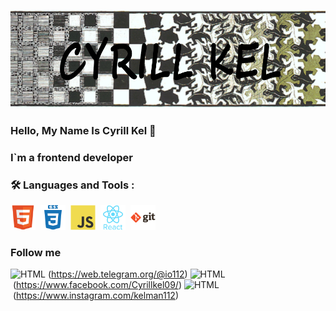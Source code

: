 ![Header](https://github.com/Cyrillkel/Cyrillkel/blob/main/assets/Metamorphosis.png)

### Hello, My Name Is Cyrill Kel 👋

### I`m a frontend developer

### :hammer_and_wrench: Languages and Tools :

<div>
<img src="https://github.com/devicons/devicon/blob/master/icons/html5/html5-original.svg" title="HTML5" alt="HTML" width="40" height="40"/>&nbsp;
<img src="https://github.com/devicons/devicon/blob/master/icons/css3/css3-plain-wordmark.svg"  title="CSS3" alt="CSS" width="40" height="40"/>&nbsp;
<img src="https://github.com/devicons/devicon/blob/master/icons/javascript/javascript-original.svg" title="JavaScript" alt="JavaScript" width="40" height="40"/>&nbsp;
 <img src="https://github.com/devicons/devicon/blob/master/icons/react/react-original-wordmark.svg" title="React" alt="React" width="40" height="40"/>&nbsp;
<img src="https://github.com/devicons/devicon/blob/master/icons/git/git-original-wordmark.svg" title="Git" **alt="Git" width="40" height="40"/>
</div>

### Follow me

<img src="https://icons8.ru/icon/oWiuH0jFiU0R/телеграмма-app" title="HTML5" alt="HTML" width="40" height="40"/>&nbsp;(https://web.telegram.org/@io112)
<img src="https://icons8.ru/icon/13912/facebook" title="HTML5" alt="HTML" width="40" height="40"/>&nbsp;(https://www.facebook.com/Cyrillkel09/)
<img src="https://icons8.ru/icon/Xy10Jcu1L2Su/instagram" title="HTML5" alt="HTML" width="40" height="40"/>&nbsp;(https://www.instagram.com/kelman112)
